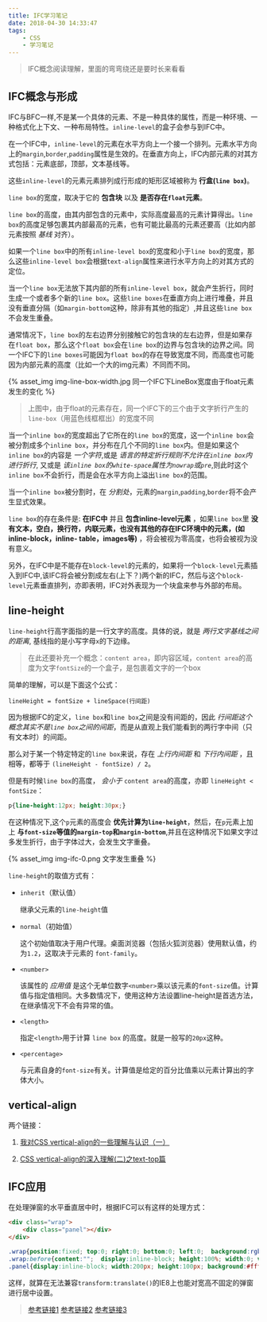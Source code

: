 ```yaml
---
title: IFC学习笔记
date: 2018-04-30 14:33:47
tags:
    - CSS
    - 学习笔记
---
```


> IFC概念阅读理解，里面的弯弯绕还是要时长来看看

<!-- more -->

## IFC概念与形成

IFC与BFC一样,不是某一个具体的元素、不是一种具体的属性，而是一种环境、一种格式化上下文、一种布局特性。`inline-level`的盒子会参与到IFC中。

在一个IFC中，`inline-level`的元素在水平方向上一个接一个排列。元素水平方向上的`margin`,`border`,`padding`属性是生效的。在垂直方向上，IFC内部元素的对其方式包括：元素底部，顶部，文本基线等。

这些`inline-level`的元素元素排列成行形成的矩形区域被称为 **行盒(`line box`)**。

`line box`的宽度，取决于它的 **包含块** 以及 **是否存在`float`元素**。

`line box`的高度，由其内部包含的元素中，实际高度最高的元素计算得出。`line box`的高度足够包裹其内部最高的元素，也有可能比最高的元素还要高（比如内部元素按照 *基线* 对齐）。

如果一个`line box`中的所有`inline-level box`的宽度和小于`line box`的宽度，那么这些`inline-level box`会根据`text-align`属性来进行水平方向上的对其方式的定位。

当一个`line box`无法放下其内部的所有`inline-level box`，就会产生折行，同时生成一个或者多个新的`line box`。这些`line boxes`在垂直方向上进行堆叠，并且没有垂直分隔（如`margin-bottom`这种，除非有其他的指定）,并且这些`line box`不会发生重叠。

通常情况下，`line box`的左右边界分别接触它的包含块的左右边界，但是如果存在`float box`，那么这个`float box`会在`line box`的边界与包含块的边界之间。同一个IFC下的`line boxes`可能因为`float box`的存在导致宽度不同，而高度也可能因为内部元素的高度（比如一个大的img元素）不同而不同。

{% asset_img img-line-box-width.jpg 同一个IFC下LineBox宽度由于float元素发生的变化 %}

>上图中，由于float的元素存在，同一个IFC下的三个由于文字折行产生的`line-box`（用蓝色线框框出）的宽度不同

当一个`inline box`的宽度超出了它所在的`line box`的宽度，这一个`inline box`会被分割成多个`inline box`，并分布在几个不同的`line box`内。但是如果这个`inline box`的内容是 *一个字符*,或是 *语言的特定折行规则不允许在`inline box`内进行折行*, 又或是 *该`inline box`的`white-space`属性为`nowrap`或`pre`*,则此时这个`inline box`不会折行，而是会在水平方向上溢出`line box`的范围。

当一个`inline box`被分割时，在 *分割处*，元素的`margin`,`padding`,`border`将不会产生显式效果。

`line box`的存在条件是: **在IFC中** 并且 **包含inline-level元素** ，如果`line box`里 **没有文本，空白，换行符，内联元素，也没有其他的存在IFC环境中的元素，(如inline-block，inline- table，images等)** ，将会被视为零高度，也将会被视为没有意义。

另外，在IFC中是不能存在`block-level`的元素的，如果将一个`block-level`元素插入到IFC中,该IFC将会被分割成左右(上下？)两个新的IFC，然后与这个`block-level`元素垂直排列，亦即表明，IFC对外表现为一个块盒来参与外部的布局。

## line-height

`line-height`行高字面指的是一行文字的高度。具体的说，就是 *两行文字基线之间的距离*, 基线指的是小写字母`x`的下边缘。

>在此还要补充一个概念：`content area`，即内容区域，`content area`的高度为文字`fontSize`的一个盒子，是包裹着文字的一个box

简单的理解，可以是下面这个公式：

```
lineHeight = fontSize + lineSpace(行间距)
```

因为根据IFC的定义，`line box`和`line box`之间是没有间距的，因此 *行间距这个概念其实不是`line box`之间的间距*，而是从直观上我们能看到的两行字中间（只有文本时）的间距。

那么对于某一个特定特定的`line box`来说，存在 *上行内间距* 和 *下行内间距* ，且相等，都等于 `(lineHeight - fontSize) / 2`。

但是有时候`line box`的高度， *会小于* `content area`的高度，亦即 `lineHeight < fontSize`：

```CSS
p{line-height:12px; height:30px;}
```

在这种情况下,这个`p`元素的高度会 **优先计算为`line-height`**，然后，在`p`元素上加上 **与`font-size`等值的`margin-top`和`margin-bottom`**,并且在这种情况下如果文字过多发生折行，由于字体过大，会发生文字重叠。

{% asset_img img-ifc-0.png 文字发生重叠 %}

`line-height`的取值方式有：

- `inherit`（默认值）

    继承父元素的`line-height`值

- `normal`（初始值）

    这个初始值取决于用户代理。桌面浏览器（包括火狐浏览器）使用默认值，约为`1.2`，这取决于元素的 `font-family`。

- `<number>`

    该属性的 *应用值* 是这个无单位数字`<number>`乘以该元素的`font-size`值。计算值与指定值相同。大多数情况下，使用这种方法设置line-height是首选方法，在继承情况下不会有异常的值。

- `<length>`

    指定`<length>`用于计算 `line box` 的高度。就是一般写的`20px`这种。

- `<percentage>`

    与元素自身的`font-size`有关。计算值是给定的百分比值乘以元素计算出的字体大小。

## vertical-align

两个链接：

1. [我对CSS vertical-align的一些理解与认识（一）](http://www.zhangxinxu.com/wordpress/2010/05/%E6%88%91%E5%AF%B9css-vertical-align%E7%9A%84%E4%B8%80%E4%BA%9B%E7%90%86%E8%A7%A3%E4%B8%8E%E8%AE%A4%E8%AF%86%EF%BC%88%E4%B8%80%EF%BC%89/)

2. [CSS vertical-align的深入理解(二)之text-top篇](http://www.zhangxinxu.com/wordpress/2010/06/css-vertical-align%E7%9A%84%E6%B7%B1%E5%85%A5%E7%90%86%E8%A7%A3%EF%BC%88%E4%BA%8C%EF%BC%89%E4%B9%8Btext-top%E7%AF%87/)

## IFC应用

在处理弹窗的水平垂直居中时，根据IFC可以有这样的处理方式：

```HTML
<div class="wrap">
    <div class="panel"></div>
</div>
```

```CSS
.wrap{position:fixed; top:0; right:0; bottom:0; left:0;  background:rgba(0,0,0,0.6); text-align:center;}
.wrap:before{content:"";  display:inline-block; height:100%; width:0; vertical-align:middle;}
.panel{display:inline-block; width:200px; height:100px; background:#fff; vertical-align:middle;}
```

这样，就算在无法兼容`transform:translate()`的IE8上也能对宽高不固定的弹窗进行居中设置。

>[参考链接1](https://juejin.im/post/5909db2fda2f60005d2093db)
>[参考链接2](https://segmentfault.com/a/1190000004466536)
>[参考链接3](https://www.cnblogs.com/fsjohnhuang/p/5259121.html)